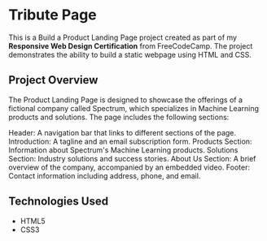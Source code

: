 # Tribute Page

This is a Build a Product Landing Page project created as part of my **Responsive Web Design Certification** from FreeCodeCamp. The project demonstrates the ability to build a static webpage using HTML and CSS.

## Project Overview

The Product Landing Page is designed to showcase the offerings of a fictional company called Spectrum, which specializes in Machine Learning products and solutions. The page includes the following sections:

Header: A navigation bar that links to different sections of the page.
Introduction: A tagline and an email subscription form.
Products Section: Information about Spectrum's Machine Learning products.
Solutions Section: Industry solutions and success stories.
About Us Section: A brief overview of the company, accompanied by an embedded video.
Footer: Contact information including address, phone, and email.

## Technologies Used

- HTML5
- CSS3
